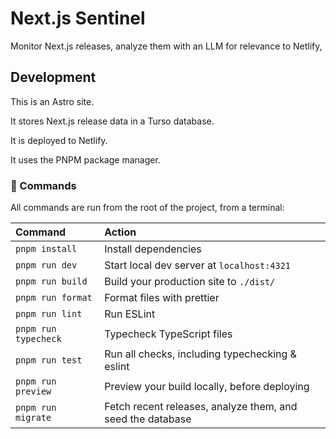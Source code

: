 # Next.js Sentinel

Monitor Next.js releases, analyze them with an LLM for relevance to Netlify,

## Development

This is an Astro site.

It stores Next.js release data in a Turso database.

It is deployed to Netlify.

It uses the PNPM package manager.

### 🧞 Commands

All commands are run from the root of the project, from a terminal:

| Command              | Action                                                     |
| :------------------- | :--------------------------------------------------------- |
| `pnpm install`       | Install dependencies                                       |
| `pnpm run dev`       | Start local dev server at `localhost:4321`                 |
| `pnpm run build`     | Build your production site to `./dist/`                    |
| `pnpm run format`    | Format files with prettier                                 |
| `pnpm run lint`      | Run ESLint                                                 |
| `pnpm run typecheck` | Typecheck TypeScript files                                 |
| `pnpm run test`      | Run all checks, including typechecking & eslint            |
| `pnpm run preview`   | Preview your build locally, before deploying               |
| `pnpm run migrate`   | Fetch recent releases, analyze them, and seed the database |
